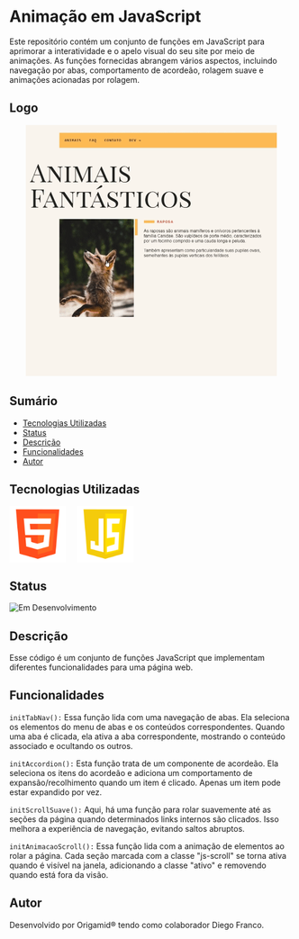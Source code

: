 # Animação em JavaScript

Este repositório contém um conjunto de funções em JavaScript para aprimorar a interatividade e o apelo visual do seu site por meio de animações. As funções fornecidas abrangem vários aspectos, incluindo navegação por abas, comportamento de acordeão, rolagem suave e animações acionadas por rolagem.

## Logo

<p align="center">
  <img src="img/scroll.gif" alt="Descrição do GIF">
</p>

## Sumário

- [Tecnologias Utilizadas](#tecnologias-utilizadas)
- [Status](#status)
- [Descrição](#descrição)
- [Funcionalidades](#funcionalidades)
- [Autor](#autor)

## Tecnologias Utilizadas

<div style="display: flex; flex-direction: row;">
  <div style="margin-right: 20px; display: flex; justify-content: flex-start;">
    <img src="img/html.png" alt="Logo HTML" width="100"/>
  </div>
  <div style="display: flex; justify-content: flex-end;">
    <img src="img/js.png" alt="Logo CSS" width="100"/>
  </div>
</div>

## Status

![Em Desenvolvimento](http://img.shields.io/static/v1?label=STATUS&message=EM%20DESENVOLVIMENTO&color=RED&style=for-the-badge)

<!-- ![Concluído](http://img.shields.io/static/v1?label=STATUS&message=CONCLUIDO&color=GREEN&style=for-the-badge) -->

## Descrição

Esse código é um conjunto de funções JavaScript que implementam diferentes funcionalidades para uma página web.

## Funcionalidades

`initTabNav():` Essa função lida com uma navegação de abas. Ela seleciona os elementos do menu de abas e os conteúdos correspondentes. Quando uma aba é clicada, ela ativa a aba correspondente, mostrando o conteúdo associado e ocultando os outros.

`initAccordion():` Esta função trata de um componente de acordeão. Ela seleciona os itens do acordeão e adiciona um comportamento de expansão/recolhimento quando um item é clicado. Apenas um item pode estar expandido por vez.

`initScrollSuave():` Aqui, há uma função para rolar suavemente até as seções da página quando determinados links internos são clicados. Isso melhora a experiência de navegação, evitando saltos abruptos.

`initAnimacaoScroll():` Essa função lida com a animação de elementos ao rolar a página. Cada seção marcada com a classe "js-scroll" se torna ativa quando é visível na janela, adicionando a classe "ativo" e removendo quando está fora da visão.

## Autor

Desenvolvido por Origamid® tendo como colaborador Diego Franco.
